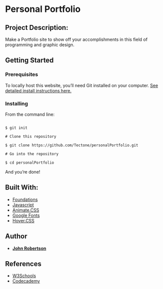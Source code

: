 # Personal Portfolio

## Project Description:

Make a Portfolio site to show off your accomplishments in this field of programming and graphic design. 

## Getting Started

### Prerequisites

To locally host this website, you’ll need Git installed on your computer.
[See detailed install instructions here.](https://github.com/Tectone/personalPortfolio.git)

### Installing

From the command line:

```# Initialize git

$ git init

# Clone this repository

$ git clone https://github.com/Tectone/personalPortfolio.git

# Go into the repository

$ cd personalPortfolio

```

And you’re done!

## Built With:

* [Foundations](https://foundation.zurb.com/)
* [Javascript](https://www.javascript.com/)
* [Animate.CSS](https://daneden.github.io/animate.css/) 
* [Google Fonts](https://fonts.google.com/)
* [Hover.CSS](http://ianlunn.github.io/Hover/)


## Author

* [**John Robertson**](https://github.com/tectone)

## References

* [W3Schools](https://www.w3schools.com/xml/ajax_intro.asp)
* [Codecademy](https://www.codecademy.com/learn)

